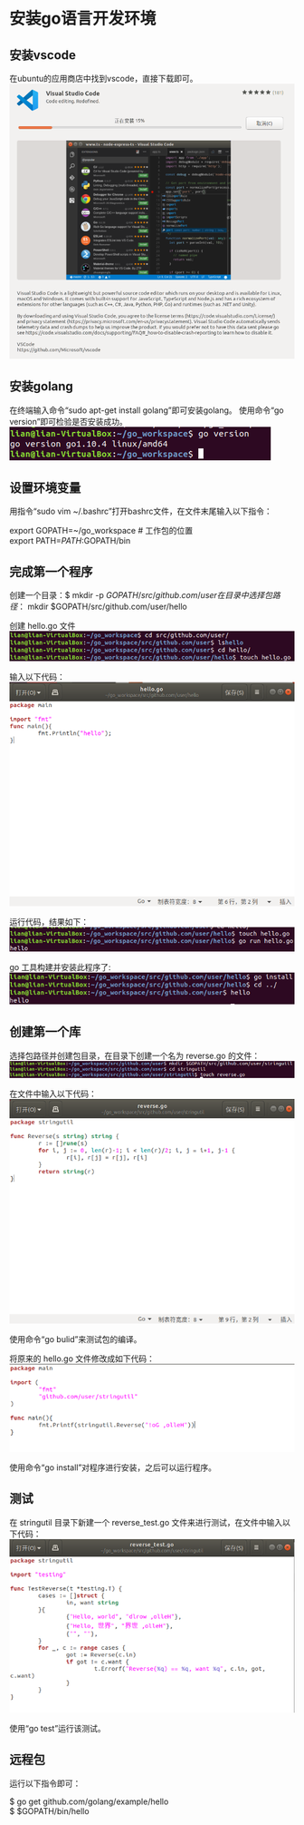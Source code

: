 # 安装go语言开发环境
## 安装vscode

在ubuntu的应用商店中找到vscode，直接下载即可。
![](1.png)

## 安装golang

在终端输入命令“sudo apt-get install golang”即可安装golang。
使用命令“go version”即可检验是否安装成功。
![](2.png)

## 设置环境变量

用指令“sudo vim ~/.bashrc”打开bashrc文件，在文件末尾输入以下指令：

export GOPATH=~/go_workspace # 工作包的位置  
export PATH=$PATH:$GOPATH/bin

## 完成第一个程序

创建一个目录：$ mkdir -p $GOPATH/src/github.com/user  
在目录中选择包路径：$ mkdir $GOPATH/src/github.com/user/hello

创建 hello.go 文件
![](3.png)

输入以下代码：
![](4.png)

运行代码，结果如下：
![](5.png)

go 工具构建并安装此程序了:
![](6.png)

## 创建第一个库

选择包路径并创建包目录，在目录下创建一个名为 reverse.go 的文件：
![](7.png)

在文件中输入以下代码：
![](8.png)

使用命令“go bulid”来测试包的编译。

将原来的 hello.go 文件修改成如下代码：
![](9.png)

使用命令“go install”对程序进行安装，之后可以运行程序。

## 测试

在 stringutil 目录下新建一个 reverse_test.go 文件来进行测试，在文件中输入以下代码：
![](10.png)

使用“go test”运行该测试。

## 远程包

运行以下指令即可：

$ go get github.com/golang/example/hello  
$ $GOPATH/bin/hello
